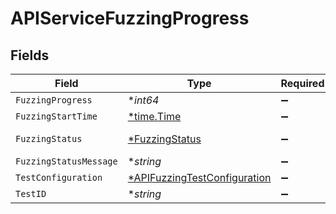# APIServiceFuzzingProgress


## Fields

| Field                                                                              | Type                                                                               | Required                                                                           | Description                                                                        |
| ---------------------------------------------------------------------------------- | ---------------------------------------------------------------------------------- | ---------------------------------------------------------------------------------- | ---------------------------------------------------------------------------------- |
| `FuzzingProgress`                                                                  | **int64*                                                                           | :heavy_minus_sign:                                                                 | N/A                                                                                |
| `FuzzingStartTime`                                                                 | [*time.Time](https://pkg.go.dev/time#Time)                                         | :heavy_minus_sign:                                                                 | N/A                                                                                |
| `FuzzingStatus`                                                                    | [*FuzzingStatus](../../models/shared/fuzzingstatus.md)                             | :heavy_minus_sign:                                                                 | An enumeration.                                                                    |
| `FuzzingStatusMessage`                                                             | **string*                                                                          | :heavy_minus_sign:                                                                 | N/A                                                                                |
| `TestConfiguration`                                                                | [*APIFuzzingTestConfiguration](../../models/shared/apifuzzingtestconfiguration.md) | :heavy_minus_sign:                                                                 | N/A                                                                                |
| `TestID`                                                                           | **string*                                                                          | :heavy_minus_sign:                                                                 | N/A                                                                                |